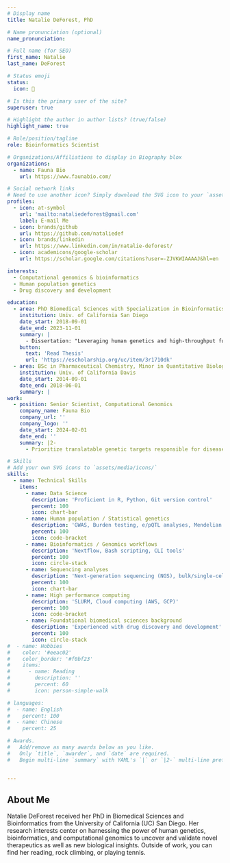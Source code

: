 ```yaml
---
# Display name
title: Natalie DeForest, PhD

# Name pronunciation (optional)
name_pronunciation: 

# Full name (for SEO)
first_name: Natalie
last_name: DeForest

# Status emoji
status:
  icon: 🧬

# Is this the primary user of the site?
superuser: true

# Highlight the author in author lists? (true/false)
highlight_name: true

# Role/position/tagline
role: Bioinformatics Scientist

# Organizations/Affiliations to display in Biography blox
organizations:
  - name: Fauna Bio
    url: https://www.faunabio.com/

# Social network links
# Need to use another icon? Simply download the SVG icon to your `assets/media/icons/` folder.
profiles:
  - icon: at-symbol
    url: 'mailto:nataliedeforest@gmail.com'
    label: E-mail Me
  - icon: brands/github
    url: https://github.com/nataliedef
  - icon: brands/linkedin
    url: https://www.linkedin.com/in/natalie-deforest/
  - icon: academicons/google-scholar
    url: https://scholar.google.com/citations?user=-ZJVKWIAAAAJ&hl=en

interests:
  - Computational genomics & bioinformatics
  - Human population genetics
  - Drug discovery and development

education:
  - area: PhD Biomedical Sciences with Specialization in Bioinformatics
    institution: Univ. of California San Diego
    date_start: 2018-09-01
    date_end: 2023-11-01
    summary: |
      - Dissertation: "Leveraging human genetics and high-throughput functional genomics to understand, diagnose, and treat prevalent metabolic diseases such as type 2 diabetes and cardiovascular disease."
    button:
      text: 'Read Thesis'
      url: 'https://escholarship.org/uc/item/3r1710dk'
  - area: BSc in Pharmaceutical Chemistry, Minor in Quantitative Biology & Bioinformatics, summa cum laude
    institution: Univ. of California Davis
    date_start: 2014-09-01
    date_end: 2018-06-01
    summary: |
work:
  - position: Senior Scientist, Computational Genomics
    company_name: Fauna Bio
    company_url: ''
    company_logo: ''
    date_start: 2024-02-01
    date_end: ''
    summary: |2-
      - Prioritize translatable genetic targets responsible for disease protection in natural animal models of disease resistance using a variety of omics data including bulk/single-cell RNA-seq from non-model / model organisms / humans subjects and large-scale human genomics datasets i.e. UK Biobank.

# Skills
# Add your own SVG icons to `assets/media/icons/`
skills:
  - name: Technical Skills
    items:
      - name: Data Science 
        description: 'Proficient in R, Python, Git version control'
        percent: 100
        icon: chart-bar
      - name: Human population / Statistical genetics 
        description: 'GWAS, Burden testing, e/pQTL analyses, Mendelian Randomization'
        percent: 100
        icon: code-bracket
      - name: Bioinformatics / Genomics workflows
        description: 'Nextflow, Bash scripting, CLI tools'
        percent: 100
        icon: circle-stack
      - name: Sequencing analyses
        description: 'Next-generation sequencing (NGS), bulk/single-cell RNA-seq, ATAC-seq, ChIP-seq'
        percent: 100
        icon: chart-bar
      - name: High performance computing 
        description: 'SLURM, Cloud computing (AWS, GCP)'
        percent: 100
        icon: code-bracket
      - name: Foundational biomedical sciences background
        description: 'Experienced with drug discovery and development'
        percent: 100
        icon: circle-stack
#  - name: Hobbies
#    color: '#eeac02'
#    color_border: '#f0bf23'
#    items:
#      - name: Reading
#        description: ''
#        percent: 60
#        icon: person-simple-walk

# languages:
#  - name: English
#    percent: 100
#  - name: Chinese
#    percent: 25

# Awards.
#   Add/remove as many awards below as you like.
#   Only `title`, `awarder`, and `date` are required.
#   Begin multi-line `summary` with YAML's `|` or `|2-` multi-line prefix and indent 2 spaces below.


---
```


## About Me

Natalie DeForest received her PhD in Biomedical Sciences and Bioinformatics from the University of California (UC) San Diego. Her research interests center on harnessing the power of human genetics, bioinformatics, and computational genomics to uncover and validate novel therapeutics as well as new biological insights. Outside of work, you can find her reading, rock climbing, or playing tennis.
